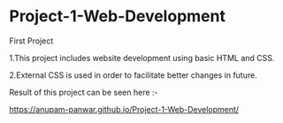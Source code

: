 # Project-1-Web-Development
First Project

1.This project includes website development using basic HTML and CSS.

2.External CSS is used in order to facilitate better changes in future.


Result of this project can be seen here :-

https://anupam-panwar.github.io/Project-1-Web-Development/
